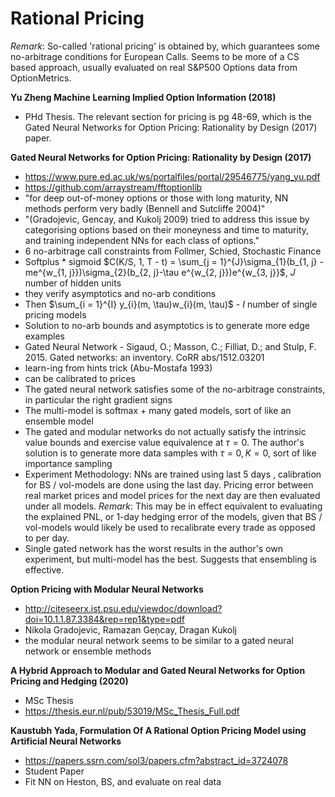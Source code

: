 # Rational Pricing

*Remark*: So-called 'rational pricing' is obtained by, which guarantees some no-arbitrage conditions for European Calls. Seems to be more of a CS based approach, usually evaluated on real S&P500 Options data from OptionMetrics.

**Yu Zheng Machine Learning Implied Option Information (2018)**
+ PHd Thesis. The relevant section for pricing is pg 48-69, which is the Gated Neural Networks for Option Pricing: Rationality by Design (2017) paper.

**Gated Neural Networks for Option Pricing: Rationality by Design (2017)**

+ https://www.pure.ed.ac.uk/ws/portalfiles/portal/29546775/yang_yu.pdf
+ https://github.com/arraystream/fftoptionlib
+ "for deep out-of-money options or those with long maturity, NN methods perform very badly (Bennell and Sutcliffe 2004)"
+ "(Gradojevic, Gencay, and Kukolj 2009) tried to address this issue by categorising options based on their moneyness and time to maturity, and training independent NNs for each class of options."
+ 6 no-arbitrage call constraints from Follmer, Schied, Stochastic Finance
+ Softplus * sigmoid $C(K/S, 1, T - t) = \sum_{j = 1}^{J}\sigma_{1}(b_{1, j} - me^{w_{1, j}})\sigma_{2}(b_{2, j}-\tau e^{w_{2, j}})e^{w_{3, j}}$, $J$ number of hidden units   
+ they verify asymptotics and no-arb conditions
+ Then $\sum_{i = 1}^{I} y_{i}(m, \tau)w_{i}(m, \tau)$ - $I$ number of single pricing models
+ Solution to no-arb bounds and asymptotics is to generate more edge examples
+ Gated Neural Network - Sigaud, O.; Masson, C.; Filliat, D.; and Stulp, F. 2015. Gated
networks: an inventory. CoRR abs/1512.03201
+ learn-ing from hints trick (Abu-Mostafa 1993)
+ can be calibrated to prices
+ The gated neural network satisfies some of the no-arbitrage constraints, in particular the right gradient signs
+ The multi-model is softmax + many gated models, sort of like an ensemble model
+ The gated and modular networks do not actually satisfy the intrinsic value bounds and exercise value equivalence at $\tau = 0$. The author's solution is to generate more data samples with $\tau = 0, K = 0$, sort of like importance sampling
+ Experiment Methodology: NNs are trained using last 5 days , calibration for BS / vol-models are done using the last day. Pricing error between real market prices and model prices for the next day are then evaluated under all models. *Remark*: This may be in effect equivalent to evaluating the explained PNL, or 1-day hedging error of the models, given that BS / vol-models would likely be used to recalibrate every trade as opposed to per day.
+ Single gated network has the worst results in the author's own experiment, but multi-model has the best. Suggests that ensembling is effective.





**Option Pricing with Modular Neural Networks**

+ http://citeseerx.ist.psu.edu/viewdoc/download?doi=10.1.1.87.3384&rep=rep1&type=pdf
+ Nikola Gradojevic, Ramazan Geņcay, Dragan Kukolj
+ the modular neural network seems to be similar to a gated neural network or ensemble methods


**A Hybrid Approach to Modular and Gated Neural Networks for Option Pricing and Hedging (2020)**
+ MSc Thesis
+ https://thesis.eur.nl/pub/53019/MSc_Thesis_Full.pdf


**Kaustubh Yada, Formulation Of A Rational Option Pricing Model using Artificial Neural Networks**

+ https://papers.ssrn.com/sol3/papers.cfm?abstract_id=3724078
+ Student Paper
+ Fit NN on Heston, BS, and evaluate on real data
